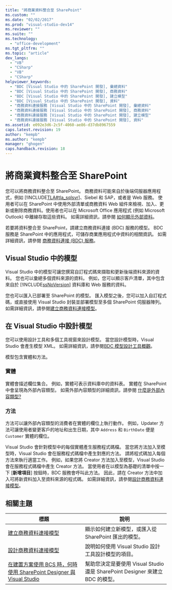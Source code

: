 ```yaml
---
title: "將商業資料整合至 SharePoint"
ms.custom: ""
ms.date: "02/02/2017"
ms.prod: "visual-studio-dev14"
ms.reviewer: ""
ms.suite: ""
ms.technology: 
  - "office-development"
ms.tgt_pltfrm: ""
ms.topic: "article"
dev_langs: 
  - "VB"
  - "CSharp"
  - "VB"
  - "CSharp"
helpviewer_keywords: 
  - "BDC [Visual Studio 中的 SharePoint 開發], 彙總資料"
  - "BDC [Visual Studio 中的 SharePoint 開發], 商務資料"
  - "BDC [Visual Studio 中的 SharePoint 開發], 建立模型"
  - "BDC [Visual Studio 中的 SharePoint 開發], 資料"
  - "商務資料連接服務 [Visual Studio 中的 SharePoint 開發], 彙總資料"
  - "商務資料連接服務 [Visual Studio 中的 SharePoint 開發], 商務資料"
  - "商務資料連接服務 [Visual Studio 中的 SharePoint 開發], 建立模型"
  - "商務資料連接服務 [Visual Studio 中的 SharePoint 開發], 資料"
ms.assetid: e092e3d6-2c5f-4060-ae86-d37db8967559
caps.latest.revision: 19
author: "kempb"
ms.author: "kempb"
manager: "ghogen"
caps.handback.revision: 18
---
```

# 將商業資料整合至 SharePoint
  您可以將商務資料整合至 SharePoint。  商務資料可能來自於後端伺服器應用程式，例如 [!INCLUDE[TLA#tla_sqlsvr](../sharepoint/includes/tlasharptla-sqlsvr-md.md)]、Siebel 和 SAP，或者是 Web 服務。  使用者可以在 SharePoint 中使用外部清單或商務資料 Web 組件來檢視、加入、更新或刪除商務資料。使用者也可以在 Microsoft Office 應用程式 \(例如 Microsoft Outlook\) 中離線存取這些資料。  如需詳細資訊，請參閱 [如何顯示外部資料](http://go.microsoft.com/fwlink/?LinkId=169295)。  
  
 若要將資料整合至 SharePoint，請建立商務資料連接 \(BDC\) 服務的模型。  BDC 服務是 SharePoint 中的應用程式，可儲存商業應用程式中資料的相關資訊。  如需詳細資訊，請參閱 [商務資料連接 \(BDC\) 服務](http://go.microsoft.com/fwlink/?LinkID=169276)。  
  
## Visual Studio 中的模型  
 Visual Studio 中的模型可讓您撰寫自訂程式碼來擷取和更新後端資料來源的資料。  您也可以彙總多個資料來源的資料。  例如，您可以顯示客戶清單，其中包含來自於 [!INCLUDE[ssNoVersion](../sharepoint/includes/ssnoversion-md.md)] 資料庫和 Web 服務的資料。  
  
 您也可以匯入已部署至 SharePoint 的模型。  匯入模型之後，您可以加入自訂程式碼，或直接使用 Visual Studio 封裝並部署模型至多個 SharePoint 伺服器陣列。  如需詳細資訊，請參閱[建立商務資料連接模型](../sharepoint/creating-a-business-data-connectivity-model.md)。  
  
## 在 Visual Studio 中設計模型  
 您可以使用設計工具和多個工具視窗來設計模型。  當您設計模型時，Visual Studio 會產生模型 XML。  如需詳細資訊，請參閱[BDC 模型設計工具概觀](../sharepoint/bdc-model-design-tools-overview.md)。  
  
 模型包含實體和方法。  
  
### 實體  
 實體會描述欄位集合。  例如，實體可表示資料庫中的資料表。  實體在 SharePoint 中會呈現為外部內容類型。  如需外部內容類型的詳細資訊，請參閱 [什麼是外部內容類型?](http://go.microsoft.com/fwlink/?LinkId=169293)  
  
### 方法  
 方法可以讓外部內容類型的消費者在實體的欄位上執行動作。  例如，Updater 方法可讓使用者變更客戶的地址和出生日期，其中 `Address` 和 `BirthDate` 便是 `Customer` 實體的欄位。  
  
 Visual Studio 會針對模型中的每個實體產生服務程式碼檔。  當您將方法加入至模型時，Visual Studio 會在服務程式碼檔中產生對應的方法。  請將程式碼加入每個方法來執行適當工作。  例如，如果您將 Creator 方法加入至模型，Visual Studio 會在服務程式碼檔中產生 Creator 方法。  當使用者在以模型為基礎的清單中按一下 \[**新增項目**\] 按鈕時，BDC 服務會呼叫此方法。  因此，請在 Creator 方法中加入可將新資料加入至資料來源的程式碼。  如需詳細資訊，請參閱[設計商務資料連接模型](../sharepoint/designing-a-business-data-connectivity-model.md)。  
  
## 相關主題  
  
|標題|說明|  
|--------|--------|  
|[建立商務資料連接模型](../sharepoint/creating-a-business-data-connectivity-model.md)|顯示如何建立新模型，或匯入從 SharePoint 匯出的模型。|  
|[設計商務資料連接模型](../sharepoint/designing-a-business-data-connectivity-model.md)|說明如何使用 Visual Studio 設計工具設計模型的項目。|  
|[在建置方案使用 BCS 時，何時使用 SharePoint Designer 與 Visual Studio](http://go.microsoft.com/fwlink/?LinkID=183448)|幫助您決定是要使用 Visual Studio 還是 SharePoint Designer 來建立 BDC 的模型。|  
  
  